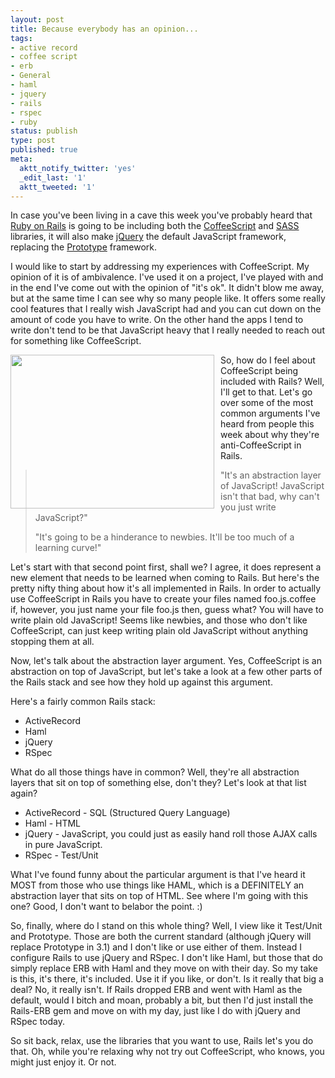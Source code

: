 ```yaml
---
layout: post
title: Because everybody has an opinion...
tags:
- active record
- coffee script
- erb
- General
- haml
- jquery
- rails
- rspec
- ruby
status: publish
type: post
published: true
meta:
  aktt_notify_twitter: 'yes'
  _edit_last: '1'
  aktt_tweeted: '1'
---
```

In case you've been living in a cave this week you've probably heard that <a href="http://www.rubyinside.com/rails-3-1-adopts-coffeescript-jquery-sass-and-controversy-4669.html">Ruby on Rails</a> is going to be including both the <a href="http://coffeescript.org/">CoffeeScript</a> and <a href="http://sass-lang.com/">SASS</a> libraries, it will also make <a href="http://jquery.com/">jQuery</a> the default JavaScript framework, replacing the <a href="http://www.prototypejs.org/">Prototype</a> framework.

I would like to start by addressing my experiences with CoffeeScript. My opinion of it is of ambivalence. I've used it on a project, I've played with and in the end I've come out with the opinion of "it's ok". It didn't blow me away, but at the same time I can see why so many people like. It offers some really cool features that I really wish JavaScript had and you can cut down on the amount of code you have to write. On the other hand the apps I tend to write don't tend to be that JavaScript heavy that I really needed to reach out for something like CoffeeScript.

<img style="float: left; padding-right: 10px" src="http://blogs.worldbank.org/files/publicsphere/public%20opinion_JGRNLY.jpeg" alt="" width="326" height="246" />So, how do I feel about CoffeeScript being included with Rails? Well, I'll get to that. Let's go over some of the most common arguments I've heard from people this week about why they're anti-CoffeeScript in Rails.
<blockquote>"It's an abstraction layer of JavaScript! JavaScript isn't that bad, why can't you just write JavaScript?"

"It's going to be a hinderance to newbies. It'll be too much of a learning curve!"</blockquote>
Let's start with that second point first, shall we? I agree, it does represent a new element that needs to be learned when coming to Rails. But here's the pretty nifty thing about how it's all implemented in Rails. In order to actually use CoffeeScript in Rails you have to create your files named foo.js.coffee if, however, you just name your file foo.js then, guess what? You will have to write plain old JavaScript! Seems like newbies, and those who don't like CoffeeScript, can just keep writing plain old JavaScript without anything stopping them at all.

Now, let's talk about the abstraction layer argument. Yes, CoffeeScript is an abstraction on top of JavaScript, but let's take a look at a few other parts of the Rails stack and see how they hold up against this argument.

Here's a fairly common Rails stack:
<ul>
	<li>ActiveRecord</li>
	<li>Haml</li>
	<li>jQuery</li>
	<li>RSpec</li>
</ul>
What do all those things have in common? Well, they're all abstraction layers that sit on top of something else, don't they? Let's look at that list again?
<ul>
	<li>ActiveRecord - SQL (Structured Query Language)</li>
	<li>Haml - HTML</li>
	<li>jQuery - JavaScript, you could just as easily hand roll those AJAX calls in pure JavaScript.</li>
	<li>RSpec - Test/Unit</li>
</ul>
What I've found funny about the particular argument is that I've heard it MOST from those who use things like HAML, which is a DEFINITELY an abstraction layer that sits on top of HTML. See where I'm going with this one? Good, I don't want to belabor the point. :)

So, finally, where do I stand on this whole thing? Well, I view like it Test/Unit and Prototype. Those are both the current standard (although jQuery will replace Prototype in 3.1) and I don't like or use either of them. Instead I configure Rails to use jQuery and RSpec. I don't like Haml, but those that do simply replace ERB with Haml and they move on with their day. So my take is this, it's there, it's included. Use it if you like, or don't. Is it really that big a deal? No, it really isn't. If Rails dropped ERB and went with Haml as the default, would I bitch and moan, probably a bit, but then I'd just install the Rails-ERB gem and move on with my day, just like I do with jQuery and RSpec today.

So sit back, relax, use the libraries that you want to use, Rails let's you do that. Oh, while you're relaxing why not try out CoffeeScript, who knows, you might just enjoy it. Or not.

&nbsp;
